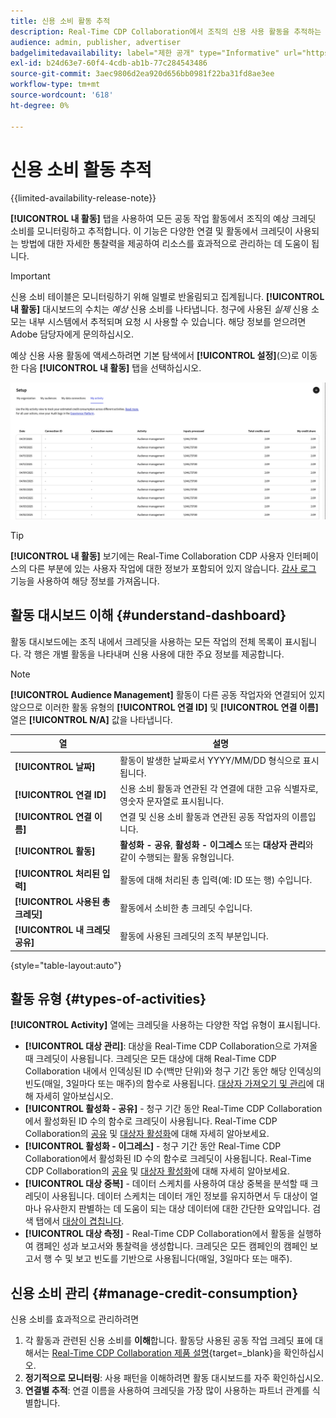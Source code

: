 ```yaml
---
title: 신용 소비 활동 추적
description: Real-Time CDP Collaboration에서 조직의 신용 사용 활동을 추적하는 방법에 대해 알아봅니다.
audience: admin, publisher, advertiser
badgelimitedavailability: label="제한 공개" type="Informative" url="https://helpx.adobe.com/legal/product-descriptions/real-time-customer-data-platform-collaboration.html newtab=true"
exl-id: b24d63e7-60f4-4cdb-ab1b-77c284543486
source-git-commit: 3aec9806d2ea920d656bb0981f22ba31fd8ae3ee
workflow-type: tm+mt
source-wordcount: '618'
ht-degree: 0%

---
```


# 신용 소비 활동 추적

{{limited-availability-release-note}}

**[!UICONTROL 내 활동]** 탭을 사용하여 모든 공동 작업 활동에서 조직의 예상 크레딧 소비를 모니터링하고 추적합니다. 이 기능은 다양한 연결 및 활동에서 크레딧이 사용되는 방법에 대한 자세한 통찰력을 제공하여 리소스를 효과적으로 관리하는 데 도움이 됩니다.

>[!IMPORTANT]
>
>신용 소비 테이블은 모니터링하기 위해 일별로 반올림되고 집계됩니다. **[!UICONTROL 내 활동]** 대시보드의 수치는 *예상* 신용 소비를 나타냅니다. 청구에 사용된 *실제* 신용 소모는 내부 시스템에서 추적되며 요청 시 사용할 수 있습니다. 해당 정보를 얻으려면 Adobe 담당자에게 문의하십시오.

예상 신용 사용 활동에 액세스하려면 기본 탐색에서 **[!UICONTROL 설정]**(으)로 이동한 다음 **[!UICONTROL 내 활동]** 탭을 선택하십시오.

![크레딧 사용 세부 정보를 표시하는 내 활동 대시보드](/help/assets/setup/my-activity-credits/activity-dashboard.png)

>[!TIP]
>
>**[!UICONTROL 내 활동]** 보기에는 Real-Time Collaboration CDP 사용자 인터페이스의 다른 부분에 있는 사용자 작업에 대한 정보가 포함되어 있지 않습니다. [감사 로그](/help/guide/setup/audit-logs.md) 기능을 사용하여 해당 정보를 가져옵니다.

## 활동 대시보드 이해 {#understand-dashboard}

활동 대시보드에는 조직 내에서 크레딧을 사용하는 모든 작업의 전체 목록이 표시됩니다. 각 행은 개별 활동을 나타내며 신용 사용에 대한 주요 정보를 제공합니다.

>[!NOTE]
>
>**[!UICONTROL Audience Management]** 활동이 다른 공동 작업자와 연결되어 있지 않으므로 이러한 활동 유형의 **[!UICONTROL 연결 ID]** 및 **[!UICONTROL 연결 이름]** 열은 **[!UICONTROL N/A]** 값을 나타냅니다.

| 열 | 설명 |
|------------|--------------|
| **[!UICONTROL 날짜]** | 활동이 발생한 날짜로서 YYYY/MM/DD 형식으로 표시됩니다. |
| **[!UICONTROL 연결 ID]** | 신용 소비 활동과 연관된 각 연결에 대한 고유 식별자로, 영숫자 문자열로 표시됩니다. |
| **[!UICONTROL 연결 이름]** | 연결 및 신용 소비 활동과 연관된 공동 작업자의 이름입니다. |
| **[!UICONTROL 활동]** | **활성화 - 공유**, **활성화 - 이그레스** 또는 **대상자 관리**&#x200B;와 같이 수행되는 활동 유형입니다. |
| **[!UICONTROL 처리된 입력]** | 활동에 대해 처리된 총 입력(예: ID 또는 행) 수입니다. |
| **[!UICONTROL 사용된 총 크레딧]** | 활동에서 소비한 총 크레딧 수입니다. |
| **[!UICONTROL 내 크레딧 공유]** | 활동에 사용된 크레딧의 조직 부분입니다. |

{style="table-layout:auto"}

## 활동 유형 {#types-of-activities}

**[!UICONTROL Activity]** 열에는 크레딧을 사용하는 다양한 작업 유형이 표시됩니다.

* **[!UICONTROL 대상 관리]**: 대상을 Real-Time CDP Collaboration으로 가져올 때 크레딧이 사용됩니다. 크레딧은 모든 대상에 대해 Real-Time CDP Collaboration 내에서 인덱싱된 ID 수(백만 단위)와 청구 기간 동안 해당 인덱싱의 빈도(매일, 3일마다 또는 매주)의 함수로 사용됩니다. [대상자 가져오기 및 관리](/help/guide/setup/onboard-audiences.md)에 대해 자세히 알아보십시오.
* **[!UICONTROL 활성화 - 공유]** - 청구 기간 동안 Real-Time CDP Collaboration에서 활성화된 ID 수의 함수로 크레딧이 사용됩니다. Real-Time CDP Collaboration의 [공유](/help/guide/collaborate/share.md) 및 [대상자 활성화](/help/guide/collaborate/activate.md)에 대해 자세히 알아보세요.
* **[!UICONTROL 활성화 - 이그레스]** - 청구 기간 동안 Real-Time CDP Collaboration에서 활성화된 ID 수의 함수로 크레딧이 사용됩니다. Real-Time CDP Collaboration의 [공유](/help/guide/collaborate/share.md) 및 [대상자 활성화](/help/guide/collaborate/activate.md)에 대해 자세히 알아보세요.
* **[!UICONTROL 대상 중복]** - 데이터 스케치를 사용하여 대상 중복을 분석할 때 크레딧이 사용됩니다. 데이터 스케치는 데이터 개인 정보를 유지하면서 두 대상이 얼마나 유사한지 판별하는 데 도움이 되는 대상 데이터에 대한 간단한 요약입니다. 검색 탭에서 [대상이 겹칩니다](/help/guide/collaborate/discover.md).
* **[!UICONTROL 대상 측정]** - Real-Time CDP Collaboration에서 활동을 실행하여 캠페인 성과 보고서와 통찰력을 생성합니다. 크레딧은 모든 캠페인의 캠페인 보고서 행 수 및 보고 빈도를 기반으로 사용됩니다(매일, 3일마다 또는 매주).


<!--

**[!UICONTROL Audience Overlaps]** – Credits are consumed as a function of the number of matched IDs across 2 or more shared audiences throughout the billing period. Read more about [audience overlaps in the discover tab](/help/guide/collaborate/discover.md).

Collaboration Measurement – Credits are consumed as a function of the number of rows existing in campaign reports across all campaigns, and the frequency of that reporting (daily, every three days, or weekly).

-->


## 신용 소비 관리 {#manage-credit-consumption}

신용 소비를 효과적으로 관리하려면

1. 각 활동과 관련된 신용 소비를 **이해**&#x200B;합니다. 활동당 사용된 공동 작업 크레딧 표에 대해서는 [Real-Time CDP Collaboration 제품 설명](https://helpx.adobe.com/legal/product-descriptions/real-time-customer-data-platform-collaboration.html){target=_blank}을 확인하십시오.
2. **정기적으로 모니터링**: 사용 패턴을 이해하려면 활동 대시보드를 자주 확인하십시오.
3. **연결별 추적**: 연결 이름을 사용하여 크레딧을 가장 많이 사용하는 파트너 관계를 식별합니다.

<!--

## Pagination and navigation

The activity list is paginated to improve performance and readability. Use the navigation controls at the bottom of the table to move between pages and adjust how many records you can view at once.

-->
